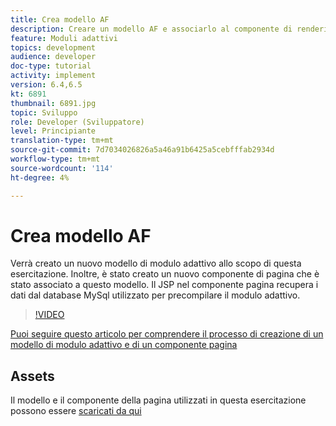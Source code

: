 ```yaml
---
title: Crea modello AF
description: Creare un modello AF e associarlo al componente di rendering della pagina
feature: Moduli adattivi
topics: development
audience: developer
doc-type: tutorial
activity: implement
version: 6.4,6.5
kt: 6891
thumbnail: 6891.jpg
topic: Sviluppo
role: Developer (Sviluppatore)
level: Principiante
translation-type: tm+mt
source-git-commit: 7d7034026826a5a46a91b6425a5cebfffab2934d
workflow-type: tm+mt
source-wordcount: '114'
ht-degree: 4%

---
```



# Crea modello AF

Verrà creato un nuovo modello di modulo adattivo allo scopo di questa esercitazione. Inoltre, è stato creato un nuovo componente di pagina che è stato associato a questo modello. Il JSP nel componente pagina recupera i dati dal database MySql utilizzato per precompilare il modulo adattivo.


>[!VIDEO](https://video.tv.adobe.com/v/27828?quality=9&learn=on)

[Puoi seguire questo articolo per comprendere il processo di creazione di un modello di modulo adattivo e di un componente pagina](https://experienceleague.adobe.com/docs/experience-manager-learn/forms/storing-and-retrieving-form-data/part5.html?lang=en#storing-and-retrieving-form-data)


## Assets

Il modello e il componente della pagina utilizzati in questa esercitazione possono essere [scaricati da qui](assets/sign-multiple-forms-template.zip)





